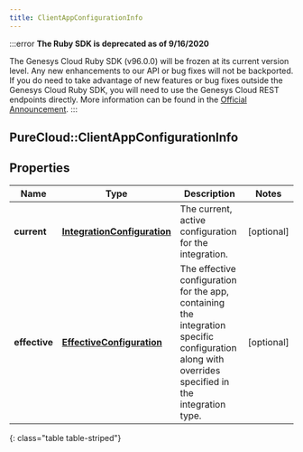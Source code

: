 ```yaml
---
title: ClientAppConfigurationInfo
---
```


:::error
**The Ruby SDK is deprecated as of 9/16/2020**

The Genesys Cloud Ruby SDK (v96.0.0) will be frozen at its current version level. Any new enhancements to our API or bug fixes will not be backported. If you do need to take advantage of new features or bug fixes outside the Genesys Cloud Ruby SDK, you will need to use the Genesys Cloud REST endpoints directly. More information can be found in the [Official Announcement](https://developer.mypurecloud.com/forum/t/announcement-genesys-cloud-ruby-sdk-end-of-life/8850).
:::


## PureCloud::ClientAppConfigurationInfo

## Properties

|Name | Type | Description | Notes|
|------------ | ------------- | ------------- | -------------|
| **current** | [**IntegrationConfiguration**](IntegrationConfiguration.html) | The current, active configuration for the integration. | [optional] |
| **effective** | [**EffectiveConfiguration**](EffectiveConfiguration.html) | The effective configuration for the app, containing the integration specific configuration along with overrides specified in the integration type. | [optional] |
{: class="table table-striped"}


